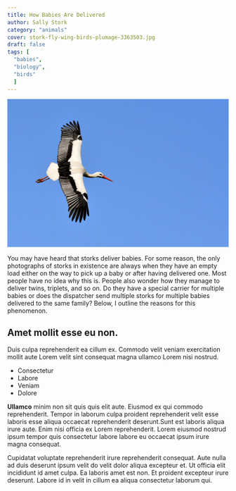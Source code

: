 ```yaml
---
title: How Babies Are Delivered
author: Sally Stork
category: "animals"
cover: stork-fly-wing-birds-plumage-3363503.jpg
draft: false
tags: [
  "babies",
  "biology",
  "birds"
  ]
---
```


![Sally Stork](stork-fly-wing-birds-plumage-3363503.jpg "Sally Stork")

You may have heard that storks deliver babies. For some reason, the only photographs of storks in existence are always when they have an empty load either on the way to pick up a baby or after having delivered one. Most people have no idea why this is. People also wonder how they manage to deliver twins, triplets, and so on. Do they have a special carrier for multiple babies or does the dispatcher send multiple storks for multiple babies delivered to the same family? Below, I outline the reasons for this phenomenon.

## Amet mollit esse eu non.

Duis culpa reprehenderit ea cillum ex. Commodo velit veniam exercitation mollit aute Lorem velit sint consequat magna ullamco Lorem nisi nostrud.

* Consectetur
* Labore
* Veniam
* Dolore

**Ullamco** minim non sit quis quis elit aute. Eiusmod ex qui commodo reprehenderit. Tempor in laborum culpa proident reprehenderit velit esse laboris esse aliqua occaecat reprehenderit deserunt.Sunt est laboris aliqua irure aute. Enim nisi officia ex Lorem reprehenderit. Lorem eiusmod nostrud ipsum tempor quis consectetur labore labore eu occaecat ipsum irure magna consequat.

Cupidatat voluptate reprehenderit irure reprehenderit consequat. Aute nulla ad duis deserunt ipsum velit do velit dolor aliqua excepteur et. Ut officia elit incididunt id amet culpa. Ea laboris amet est non. Et proident excepteur irure deserunt. Labore id in velit in cillum ea aliqua consectetur laborum qui.
